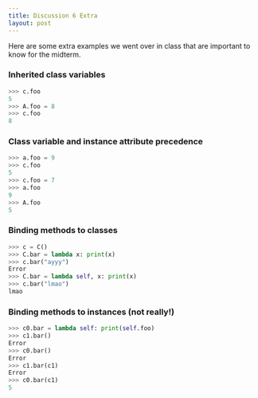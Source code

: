 ```yaml
---
title: Discussion 6 Extra
layout: post
---
```


Here are some extra examples we went over in class that are important to know for the midterm.

### Inherited class variables

```python
>>> c.foo
5
>>> A.foo = 8
>>> c.foo
8
```

### Class variable and instance attribute precedence

```python
>>> a.foo = 9
>>> c.foo
5
>>> c.foo = 7
>>> a.foo
9
>>> A.foo
5
```

### Binding methods to classes

```python
>>> c = C()
>>> C.bar = lambda x: print(x)
>>> c.bar("ayyy")
Error
>>> C.bar = lambda self, x: print(x)
>>> c.bar("lmao")
lmao
```

### Binding methods to instances (not really!)

```python
>>> c0.bar = lambda self: print(self.foo)
>>> c1.bar()
Error
>>> c0.bar()
Error
>>> c1.bar(c1)
Error
>>> c0.bar(c1)
5
```
